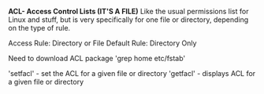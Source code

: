 __ACL- Access Control Lists (IT'S A FILE)__
Like the usual permissions list for Linux and stuff, but is very specifically for one file or directory, depending on the type of rule.

Access Rule: Directory or File
Default Rule: Directory Only

Need to download ACL package 
'grep home etc/fstab'

'setfacl' - set the ACL for a given file or directory
'getfacl' - displays ACL for a given file or directory
